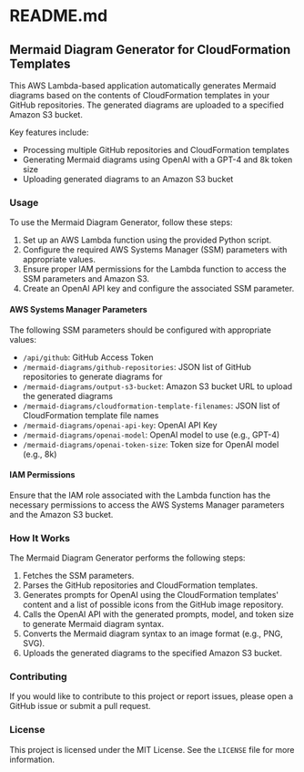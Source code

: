 # README.md

## Mermaid Diagram Generator for CloudFormation Templates

This AWS Lambda-based application automatically generates Mermaid diagrams based on the contents of CloudFormation templates in your GitHub repositories. The generated diagrams are uploaded to a specified Amazon S3 bucket.

Key features include:

- Processing multiple GitHub repositories and CloudFormation templates
- Generating Mermaid diagrams using OpenAI with a GPT-4 and 8k token size
- Uploading generated diagrams to an Amazon S3 bucket

### Usage

To use the Mermaid Diagram Generator, follow these steps:

1. Set up an AWS Lambda function using the provided Python script.
2. Configure the required AWS Systems Manager (SSM) parameters with appropriate values.
3. Ensure proper IAM permissions for the Lambda function to access the SSM parameters and Amazon S3.
4. Create an OpenAI API key and configure the associated SSM parameter.

#### AWS Systems Manager Parameters

The following SSM parameters should be configured with appropriate values:

- `/api/github`: GitHub Access Token
- `/mermaid-diagrams/github-repositories`: JSON list of GitHub repositories to generate diagrams for
- `/mermaid-diagrams/output-s3-bucket`: Amazon S3 bucket URL to upload the generated diagrams
- `/mermaid-diagrams/cloudformation-template-filenames`: JSON list of CloudFormation template file names
- `/mermaid-diagrams/openai-api-key`: OpenAI API Key
- `/mermaid-diagrams/openai-model`: OpenAI model to use (e.g., GPT-4)
- `/mermaid-diagrams/openai-token-size`: Token size for OpenAI model (e.g., 8k)

#### IAM Permissions

Ensure that the IAM role associated with the Lambda function has the necessary permissions to access the AWS Systems Manager parameters and the Amazon S3 bucket.

### How It Works

The Mermaid Diagram Generator performs the following steps:

1. Fetches the SSM parameters.
2. Parses the GitHub repositories and CloudFormation templates.
3. Generates prompts for OpenAI using the CloudFormation templates' content and a list of possible icons from the GitHub image repository.
4. Calls the OpenAI API with the generated prompts, model, and token size to generate Mermaid diagram syntax.
5. Converts the Mermaid diagram syntax to an image format (e.g., PNG, SVG).
6. Uploads the generated diagrams to the specified Amazon S3 bucket.

### Contributing

If you would like to contribute to this project or report issues, please open a GitHub issue or submit a pull request.

### License

This project is licensed under the MIT License. See the `LICENSE` file for more information.
